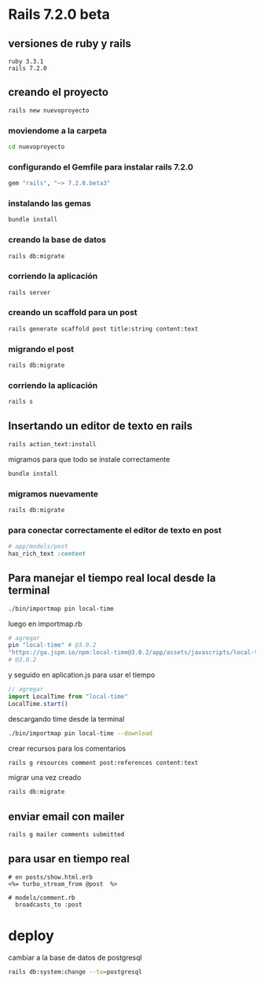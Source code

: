 # Rails 7.2.0 beta

## versiones de ruby y rails

```text
ruby 3.3.1
rails 7.2.0
```

## creando el proyecto

```bash
rails new nuevoproyecto
```

### moviendome a la carpeta

```bash
cd nuevoproyecto
```

### configurando el Gemfile para instalar rails 7.2.0

```ruby
gem "rails", "~> 7.2.0.beta3"
```

### instalando las gemas

```bash
bundle install
```

### creando la base de datos

```bash
rails db:migrate
```

### corriendo la aplicación

```bash
rails server
```

### creando un scaffold para un post

```bash
rails generate scaffold post title:string content:text
```

### migrando el post

```bash
rails db:migrate
```

### corriendo la aplicación

```bash
rails s
```

## Insertando un editor de texto en rails

```bash
rails action_text:install
```

migramos para que todo se instale correctamente

```bash
bundle install
```

### migramos nuevamente

```bash
rails db:migrate
```

### para conectar correctamente el editor de texto en post

```ruby
# app/models/post
has_rich_text :content
```

## Para manejar el tiempo real local desde la terminal

```bash
./bin/importmap pin local-time
```

luego en importmap.rb

```ruby
# agregar
pin "local-time" # @3.0.2
"https://ga.jspm.io/npm:local-time@3.0.2/app/assets/javascripts/local-time.es2017-esm.js"
# @3.0.2
```

y seguido en aplication.js para usar el tiempo

```js
// agregar
import LocalTime from "local-time"
LocalTime.start()
```

descargando time desde la terminal

```bash
./bin/importmap pin local-time --download
```

crear recursos para los comentarios

```bash
rails g resources comment post:references content:text
```

migrar una vez creado

```bash
rails db:migrate
```

## enviar email con mailer

```bash
rails g mailer comments submitted
```

## para usar en tiempo real

```erb
# en posts/show.html.erb
<%= turbo_stream_from @post  %>

# models/comment.rb
  broadcasts_to :post

```

# deploy

cambiar a la base de datos de postgresql

```bash
rails db:system:change --to=postgresql
```
